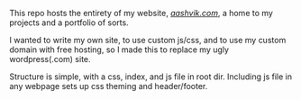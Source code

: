 This repo hosts the entirety of my website, [_aashvik.com_](https://aashvik.com/), a home to my projects and a portfolio of sorts.

I wanted to write my own site, to use custom js/css, and to use my custom domain with free hosting, so I made this to replace my ugly wordpress(.com) site.

Structure is simple, with a css, index, and js file in root dir. Including js file in any webpage sets up css theming and header/footer.
